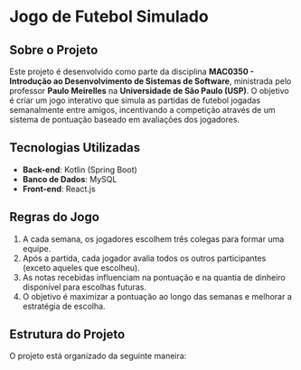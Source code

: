 # Jogo de Futebol Simulado

## Sobre o Projeto
Este projeto é desenvolvido como parte da disciplina **MAC0350 - Introdução ao Desenvolvimento de Sistemas de Software**, ministrada pelo professor **Paulo Meirelles** na **Universidade de São Paulo (USP)**. O objetivo é criar um jogo interativo que simula as partidas de futebol jogadas semanalmente entre amigos, incentivando a competição através de um sistema de pontuação baseado em avaliações dos jogadores.

## Tecnologias Utilizadas
- **Back-end**: Kotlin (Spring Boot)
- **Banco de Dados**: MySQL
- **Front-end**: React.js

## Regras do Jogo
1. A cada semana, os jogadores escolhem três colegas para formar uma equipe.
2. Após a partida, cada jogador avalia todos os outros participantes (exceto aqueles que escolheu).
3. As notas recebidas influenciam na pontuação e na quantia de dinheiro disponível para escolhas futuras.
4. O objetivo é maximizar a pontuação ao longo das semanas e melhorar a estratégia de escolha.

## Estrutura do Projeto
O projeto está organizado da seguinte maneira:


